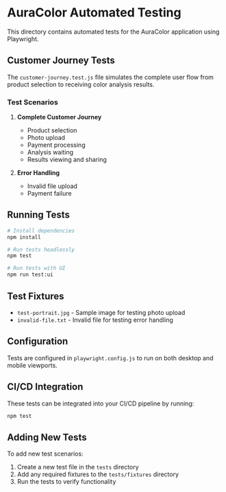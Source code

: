 # AuraColor Automated Testing

This directory contains automated tests for the AuraColor application using Playwright.

## Customer Journey Tests

The `customer-journey.test.js` file simulates the complete user flow from product selection to receiving color analysis results.

### Test Scenarios

1. **Complete Customer Journey**
   - Product selection
   - Photo upload
   - Payment processing
   - Analysis waiting
   - Results viewing and sharing

2. **Error Handling**
   - Invalid file upload
   - Payment failure

## Running Tests

```bash
# Install dependencies
npm install

# Run tests headlessly
npm test

# Run tests with UI
npm run test:ui
```

## Test Fixtures

- `test-portrait.jpg` - Sample image for testing photo upload
- `invalid-file.txt` - Invalid file for testing error handling

## Configuration

Tests are configured in `playwright.config.js` to run on both desktop and mobile viewports.

## CI/CD Integration

These tests can be integrated into your CI/CD pipeline by running:

```bash
npm test
```

## Adding New Tests

To add new test scenarios:

1. Create a new test file in the `tests` directory
2. Add any required fixtures to the `tests/fixtures` directory
3. Run the tests to verify functionality